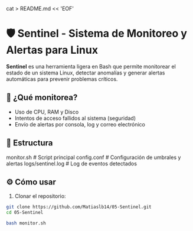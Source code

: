 cat > README.md << 'EOF'
# 🛡️ Sentinel - Sistema de Monitoreo y Alertas para Linux

**Sentinel** es una herramienta ligera en Bash que permite monitorear el estado de un sistema Linux, detectar anomalías y generar alertas automáticas para prevenir problemas críticos.

## 🚀 ¿Qué monitorea?

- Uso de CPU, RAM y Disco
- Intentos de acceso fallidos al sistema (seguridad)
- Envío de alertas por consola, log y correo electrónico

## 📁 Estructura

monitor.sh # Script principal
config.conf # Configuración de umbrales y alertas
logs/sentinel.log # Log de eventos detectados

## ⚙️ Cómo usar

1. Clonar el repositorio:

```bash
git clone https://github.com/Matiaslb14/05-Sentinel.git
cd 05-Sentinel

bash monitor.sh


